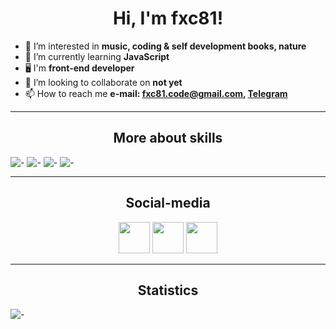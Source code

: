 
<h1 align="center">Hi, I'm fxc81!</h1>

- 👀 I’m interested in **music, coding & self development books, nature**
- 🌱 I’m currently learning **JavaScript**
- 🖥️ I'm **front-end developer**
- 💞️ I’m looking to collaborate on **not yet**
- 📫 How to reach me **e-mail: fxc81.code@gmail.com, [Telegram](https://t.me/fxc81me)**
___

**<h2 align="center">More about skills</h2>**

![-](https://img.shields.io/badge/-Python-red?style=for-the-badge&logo=Python&logoColor=yellow)
![-](https://img.shields.io/badge/-HTML-yellow?style=for-the-badge&logo=html5&logoColor=blue)
![-](https://img.shields.io/badge/-CSS-green?style=for-the-badge&logo=css3&logoColor=red)
![-](https://img.shields.io/badge/-js-7418FF?style=for-the-badge&logo=javascript&logoColor=)
___
**<h2 align="center">Social-media</h2>**

<div align="center">
<a href="https://t.me/fxc81me"><img src="https://www.svgrepo.com/show/354443/telegram.svg" height="50" width="50"></a>
<a href="https://discord.gg/E98jeqMeJG"><img src="https://www.svgrepo.com/show/331368/discord-v2.svg" height="50" width="50"></a>
<a href="https://vk.com/fxc81code"><img src="https://www.svgrepo.com/show/331634/vk-v2.svg" height="50" width="50"></a>
</div>

___

**<h2 align="center">Statistics</h2>**

![-](https://github-readme-stats.vercel.app/api?username=fxc81&hide=contribs,prs&theme=highcontrast)
